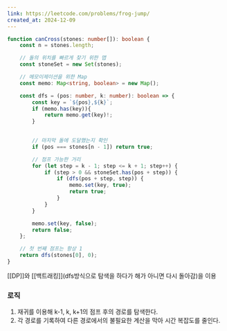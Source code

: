 ```yaml
---
link: https://leetcode.com/problems/frog-jump/
created_at: 2024-12-09
---
```

```ts ln=false title='solve1'
function canCross(stones: number[]): boolean {
    const n = stones.length;

    // 돌의 위치를 빠르게 찾기 위한 맵
    const stoneSet = new Set(stones);

    // 메모이제이션을 위한 Map
    const memo: Map<string, boolean> = new Map();

    const dfs = (pos: number, k: number): boolean => {
        const key = `${pos},${k}`;
        if (memo.has(key)){
            return memo.get(key)!;
        } 
        

        // 마지막 돌에 도달했는지 확인
        if (pos === stones[n - 1]) return true;

        // 점프 가능한 거리
        for (let step = k - 1; step <= k + 1; step++) {
            if (step > 0 && stoneSet.has(pos + step)) {
                if (dfs(pos + step, step)) {
                    memo.set(key, true);
                    return true;
                }
            }
        }

        memo.set(key, false);
        return false;
    };

    // 첫 번째 점프는 항상 1
    return dfs(stones[0], 0);
}
```

[[DP]]와 [[백트래킹]](dfs방식으로 탐색을 하다가 해가 아니면 다시 돌아감)을 이용

### 로직
1. 재귀를 이용해 k-1, k, k+1의 점프 후의 경로를 탐색한다.
2. 각 경로를 기록하여 다른 경로에서의 불필요한 계산을 막아 시간 복잡도를 줄인다.